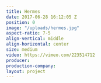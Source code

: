 ```yaml
---
title: Hermes
date: 2017-06-28 16:12:05 Z
position: 0
image: "/uploads/hermes.jpg"
aspect-ratio: 7-5
align-vertical: middle
align-horizontal: center
size: medium
video: https://vimeo.com/223514712
producer: 
production-company: 
layout: project
---
```


